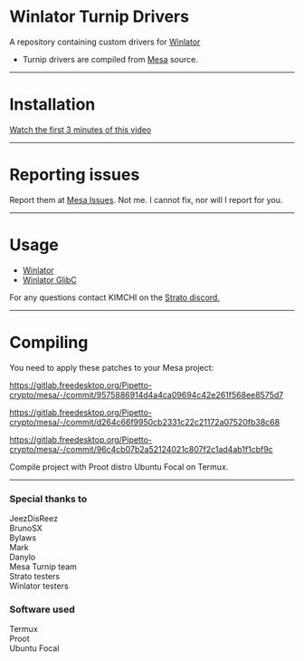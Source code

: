 # Winlator Turnip Drivers
A repository containing custom drivers for <a href="https://github.com/brunodev85/winlator">Winlator</a>
- Turnip drivers are compiled from <a href="https://docs.mesa3d.org/index.html">Mesa</a> source.

---

# Installation

[Watch the first 3 minutes of this video](https://youtu.be/rQTpv2rtiOY?t=35)

---

# Reporting issues

Report them at <a href="https://gitlab.freedesktop.org/mesa/mesa/-/issues">Mesa Issues</a>.
Not me. I cannot fix, nor will I report for you.

---

# Usage

- [Winlator](docs/winlator.md)
- [Winlator GlibC](docs/winlatorglibc.md)

For any questions contact KIMCHI on the <a href="https://discord.gg/YhpdhVBmXX">Strato discord.</a>

---

# Compiling

You need to apply these patches to your Mesa project:

https://gitlab.freedesktop.org/Pipetto-crypto/mesa/-/commit/9575886914d4a4ca09694c42e261f568ee8575d7

https://gitlab.freedesktop.org/Pipetto-crypto/mesa/-/commit/d264c66f9950cb2331c22c21172a07520fb38c68

https://gitlab.freedesktop.org/Pipetto-crypto/mesa/-/commit/96c4cb07b2a52124021c807f2c1ad4ab1f1cbf9c

Compile project with Proot distro Ubuntu Focal on Termux.

---

### Special thanks to
JeezDisReez<br/>
BrunoSX<br/>
Bylaws<br/>
Mark<br/>
Danylo<br/>
Mesa Turnip team<br/>
Strato testers<br/>
Winlator testers<br/>

### Software used
Termux<br/>
Proot<br/>
Ubuntu Focal<br/>
